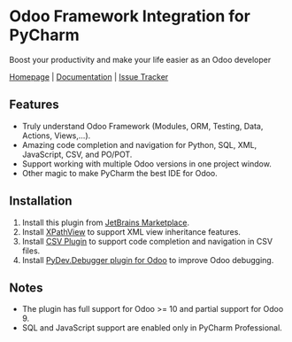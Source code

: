 # Odoo Framework Integration for PyCharm

Boost your productivity and make your life easier as an Odoo developer

[Homepage](https://odoo-ide.com) | [Documentation](https://github.com/odoo-ide/pycharm-odoo/wiki) | [Issue Tracker](https://github.com/odoo-ide/pycharm-odoo/issues)

## Features
* Truly understand Odoo Framework (Modules, ORM, Testing, Data, Actions, Views,...).
* Amazing code completion and navigation for Python, SQL, XML, JavaScript, CSV, and PO/POT.
* Support working with multiple Odoo versions in one project window.
* Other magic to make PyCharm the best IDE for Odoo.

## Installation
1. Install this plugin from [JetBrains Marketplace](https://plugins.jetbrains.com/plugin/13499-odoo).
2. Install [XPathView](https://plugins.jetbrains.com/plugin/12478-xpathview--xslt) to support XML view inheritance features.
3. Install [CSV Plugin](https://plugins.jetbrains.com/plugin/10037-csv) to support code completion and navigation in CSV files.
4. Install [PyDev.Debugger plugin for Odoo](https://github.com/odoo-ide/pydevd-odoo) to improve Odoo debugging.

## Notes
* The plugin has full support for Odoo >= 10 and partial support for Odoo 9.
* SQL and JavaScript support are enabled only in PyCharm Professional.
